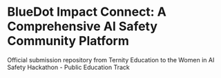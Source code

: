 # BlueDot Impact Connect: A Comprehensive AI Safety Community Platform
Official submission repository from Ternity Education to the Women in AI Safety Hackathon - Public Education Track
